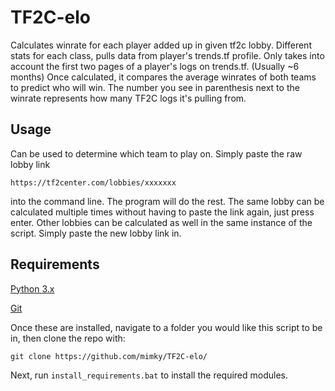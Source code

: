 # TF2C-elo
Calculates winrate for each player added up in given tf2c lobby. 
Different stats for each class, pulls data from player's trends.tf profile.
Only takes into account the first two pages of a player's logs on trends.tf. (Usually ~6 months)
Once calculated, it compares the average winrates of both teams to predict who will win. 
The number you see in parenthesis next to the winrate represents how many TF2C logs it's pulling from.
## Usage
Can be used to determine which team to play on. Simply paste the raw lobby link

`https://tf2center.com/lobbies/xxxxxxx`

into the command line. The program will do the rest.
The same lobby can be calculated multiple times without having to paste the link again, just press enter. Other lobbies can be calculated as well in the same instance of the script. Simply paste the new lobby link in.

## Requirements
[Python 3.x](https://www.python.org/downloads/)

[Git](https://git-scm.com/downloads/)

Once these are installed, navigate to a folder you would like this script to be in, then clone the repo with:
```
git clone https://github.com/mimky/TF2C-elo/
```
Next, run `install_requirements.bat` to install the required modules.
